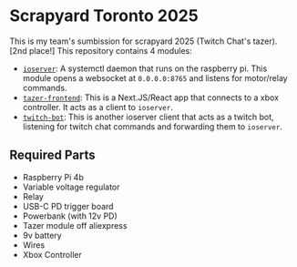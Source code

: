 # Scrapyard Toronto 2025

This is my team's sumbission for scrapyard 2025 (Twitch Chat's tazer). [2nd place!]
This repository contains 4 modules:

- [`ioserver`](https://github.com/Badbird5907/scrapyard-2025/tree/master/ioserver): A systemctl daemon that runs on the raspberry pi. This module opens a websocket at `0.0.0.0:8765` and listens for motor/relay commands.
- [`tazer-frontend`](https://github.com/Badbird5907/scrapyard-2025/tree/master/tazer-frontend): This is a Next.JS/React app that connects to a xbox controller. It acts as a client to `ioserver`.
- [`twitch-bot`](https://github.com/Badbird5907/scrapyard-2025/tree/master/twitch-bot): This is another ioserver client that acts as a twitch bot, listening for twitch chat commands and forwarding them to `ioserver`.

## Required Parts
- Raspberry Pi 4b
- Variable voltage regulator
- Relay
- USB-C PD trigger board
- Powerbank (with 12v PD)
- Tazer module off aliexpress
- 9v battery
- Wires
- Xbox Controller
